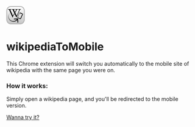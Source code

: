 ![wikipediaToMobile logo](./icon.png)
# wikipediaToMobile
This Chrome extension will switch you automatically to the mobile site of wikipedia with the same page you were on.

### How it works:
Simply open a wikipedia page, and you'll be redirected to the mobile version.

[Wanna try it?](https://chrome.google.com/webstore/detail/wikipedia2mobile/hlejnlhdbfdpkajeofbollodjcapepfn) 